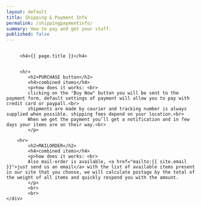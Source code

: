 ```yaml
---
layout: default
title: Shipping & Payment Info
permalink: /shippingpaymentinfo/
summary: How to pay and get your stuff.
published: false
---
```


<div class="small-12 columns">
	<div class="large-6 medium-12 small-12 large-centered columns about">
		
		 <h4>{{ page.title }}</h4>
		  
		
		 <hr>
			<h2>PURCHASE button</h2>
			<h4>combined items</h4>
			<p>how does it works: <br>
			clicking on the "Buy Now" button you will be sent to the payment form, default settings of payment will allow you to pay with credit card or paypall.<br>
			shipments are made by courier and tracking number is always supplied when possible. shipping fees depend on your location.<br>
			When we get the payment you’ll get a notification and in few days your items are on their way.<br>		
			</p>		 
		
		<hr>
			<h2>MAILORDER</h2>
			<h4>combined items</h4>
			<p>how does it works: <br>
			Also mail-order is available, <a href="mailto:{{ site.email }}">just send us an email</a> with the list of available items present in our site that you choose, we will calculate postage by the total of the weight of all items and quickly respond you with the amount.
		    </p>
			<br>
			<br>
	</div>
</div>